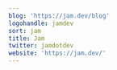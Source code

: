 ```yaml
---
blog: 'https://jam.dev/blog'
logohandle: jamdev
sort: jam
title: Jam
twitter: jamdotdev
website: 'https://jam.dev/'
---
```

